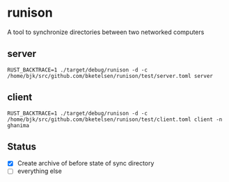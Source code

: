 # runison 
A tool to synchronize directories between two networked computers

## server
```
RUST_BACKTRACE=1 ./target/debug/runison -d -c /home/bjk/src/github.com/bketelsen/runison/test/server.toml server
```
## client
```
RUST_BACKTRACE=1 ./target/debug/runison -d -c /home/bjk/src/github.com/bketelsen/runison/test/client.toml client -n ghanima
```

## Status

- [x] Create archive of before state of sync directory
- [ ] everything else